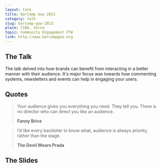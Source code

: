 ```yaml
---
layout: talk
title: BarCamp Goa 2013
category: talk
slug: barcamp-goa-2013
place: CIBA, Verna
topic: Community Engagement FTW
link: http://www.barcampgoa.org
---
```


## The Talk

<p class="lead">The talk delved into how brands can benefit from interacting in a better manner with their audience. It's major focus was towards how commenting systems, newsletters and events can help in engaging your users.</p>

## Quotes

<blockquote>
  <p>Your audience gives you everything you need. They tell you. There is no director who can direct you like an audience.</p>
  <b class="source">Fanny Brice</b>
</blockquote>

<blockquote>
  <p>I’d like every backbiter to know what, audience is always priority, rather than the stage.</p>
  <b class="source">The Devil Wears Prada</b>
</blockquote>

## The Slides

<script async class="speakerdeck-embed" data-id="17df679039550130a9601231380934e2" data-ratio="1.33333333333333" src="//speakerdeck.com/assets/embed.js"></script>
